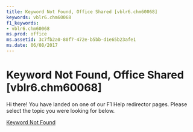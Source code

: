 ```yaml
---
title: Keyword Not Found, Office Shared [vblr6.chm60068]
keywords: vblr6.chm60068
f1_keywords:
- vblr6.chm60068
ms.prod: office
ms.assetid: 3c7fb2a0-80f7-472e-b5bb-d1e65b23afe1
ms.date: 06/08/2017
---
```



# Keyword Not Found, Office Shared [vblr6.chm60068]

Hi there! You have landed on one of our F1 Help redirector pages. Please select the topic you were looking for below.

[Keyword Not Found](http://msdn.microsoft.com/library/f43d3fc3-fbd6-ee48-46c4-6049555d9dc2%28Office.15%29.aspx)

